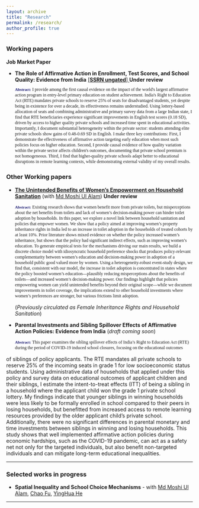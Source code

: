 ```yaml
---
layout: archive
title: "Research"
permalink: /research/
author_profile: true
---
```

<!-- Jump to:
- [Working papers](#working-papers)
- [Selected works in progress](#selected-works-in-progress)
- [Publications](#publications) -->

### Working papers <a name="working-papers"></a>

**Job Market Paper**
- **The Role of Affirmative Action in Enrollment, Test Scores, and School Quality: Evidence from India**
  [ [**SSRN ungated**] ](https://papers.ssrn.com/sol3/papers.cfm?abstract_id=4894456)  **Under review** 
    <p style="font-size: 85%; font-family:Verdana; width=80%;"> <strong style="font-size:90%; color:midnightblue;">Abstract:</strong> I provide among the first causal evidence on the impact of the world's largest affirmative action program in entry-level primary education on student achievement. India's Right to Education Act (RTE) mandates private schools to reserve 25% of seats for disadvantaged students, yet despite being in existence for over a decade, its effectiveness remains understudied. Using lottery-based allocation of seats and  combining administrative and primary survey data from a large Indian state, I find that RTE beneficiaries experience significant improvements in English test scores (0.18 SD), driven by access to higher quality private schools and increased time spent in educational activities. Importantly, I document substantial heterogeneity within the private sector: students attending elite private schools show gains of 0.48-0.69 SD in English. I make three key contributions: First, I demonstrate the effectiveness of affirmative action targeting early education when most such policies focus on higher education. Second, I provide causal evidence of how quality variation within the private sector affects children's outcomes, documenting that private school premium is not homogeneous. Third, I find that higher-quality private schools adapt better to educational disruptions in remote learning contexts, while demonstrating external validity of my overall results. </p>

### Other Working papers <a name="other-working-papers"></a>

- [**The Unintended Benefits of Women’s Empowerment on Household Sanitation**](https://papers.ssrn.com/sol3/papers.cfm?abstract_id=4992568) (with [Md Moshi Ul Alam](https://moshialam.github.io)) **Under review** 

     <p style="font-size: 85%; font-family:Verdana; width=80%;"> <strong style="font-size:90%; color:midnightblue;">Abstract:</strong> Existing research shows that women benefit more from private toilets, but misperceptions about the net benefits from toilets and lack of women’s decision-making power can hinder toilet adoption by households. In this paper, we explore a novel link between household sanitation and policies that empower women. We show that a policy aimed at improving women’s property inheritance rights in India led to an increase in toilet adoption in the households of treated cohorts by at least 10%. Prior literature shows mixed evidence on whether the policy increased women’s inheritance, but shows that the policy had significant indirect effects, such as improving women’s education. To generate empirical tests for the mechanisms driving our main results, we build a discrete choice model with idiosyncratic household preference shocks that produces policy-relevant complementarity between women’s education and decision-making power in adoption of a household public good valued more by women. Using a heterogeneity-robust event-study design, we find that, consistent with our model, the increase in toilet adoption is concentrated in states where the policy boosted women’s education—plausibly reducing misperceptions about the benefits of toilets—and increased women’s decision-making power. Our findings highlight that policies empowering women can yield unintended benefits beyond their original scope—while we document improvements in toilet coverage, the implications extend to other household investments where women’s preferences are stronger, but various frictions limit adoption. </p> 

    (*Previously circulated as Female Inheritance Rights and Household Sanitation*)

- **Parental Investments and Sibling Spillover Effects of Affirmative Action Policies: Evidence from India** (*draft coming soon*)

    <p style="font-size: 85%; font-family:Verdana; width=80%;"> <strong style="font-size:90%; color:midnightblue;">Abstract:</strong> This paper examines the sibling spillover effects of India’s Right to Education Act (RTE) during the period of COVID-19 induced school closures, focusing on the educational outcomes
of siblings of policy applicants. The RTE mandates all private schools to reserve 25% of the incoming seats in grade 1 for low socioeconomic status students. Using administrative data of households that applied under this policy and survey data on educational outcomes of applicant children and their siblings, I estimate the intent-to-treat effects (ITT) of being a sibling in a household where the applicant child won the grade 1 private school lottery. My findings indicate that younger siblings in winning households were less likely to be formally enrolled in school compared to their peers in losing households, but benefitted from increased access to remote learning resources provided by the older applicant child’s private school. Additionally, there were no significant differences in parental monetary and time investments between siblings in winning and losing households. This study shows that well implemented affirmative action policies during economic hardships, such as the COVID-19 pandemic, can act as a safety net not only for the targeted individuals, but also benefit non-targeted individuals and can mitigate long-term educational inequalities.</p> 



---

### Selected works in progress <a name="selected-works-in-progress"></a>
<!-- a comment -->
- **Spatial Inequality and School Choice Mechanisms** - with [Md Moshi Ul Alam](https://moshialam.github.io), [Chao Fu](https://users.ssc.wisc.edu/~cfu/), [YingHua He](https://sites.google.com/site/yinghuahe/)

---
